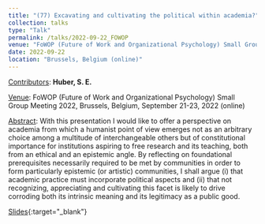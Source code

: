 ```yaml
---
title: "(77) Excavating and cultivating the political within academia?"
collection: talks
type: "Talk"
permalink: /talks/2022-09-22_FOWOP
venue: "FoWOP (Future of Work and Organizational Psychology) Small Group Meeting 2022"
date: 2022-09-22
location: "Brussels, Belgium (online)"
---
```


<u>Contributors</u>: <b>Huber, S. E. </b>

<u>Venue</u>: FoWOP (Future of Work and Organizational Psychology) Small Group Meeting 2022, Brussels, Belgium, September 21-23, 2022 (online)

<u>Abstract</u>: With this presentation I would like to offer a perspective on academia from which a humanist point of view emerges not as an arbitrary choice among a multitude of interchangeable others but of constitutional importance for institutions aspiring to free research and its teaching, both from an ethical and an epistemic angle. By reflecting on foundational prerequisites necessarily required to be met by communities in order to form particularly epistemic (or artistic) communities, I shall argue (i) that academic practice must incorporate political aspects and (ii) that not recognizing, appreciating and cultivating this facet is likely to drive corroding both its intrinsic meaning and its legitimacy as a public good.

[Slides](http://stefaneha.github.io/files/2022-09-22_FOWOP.pdf){:target="_blank"}